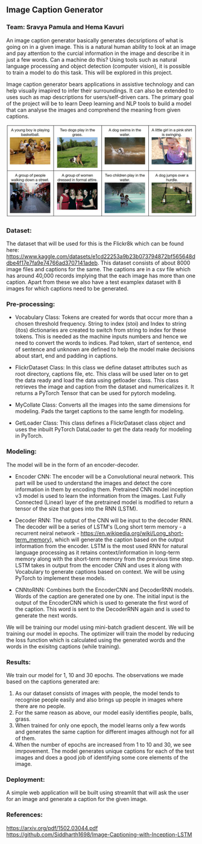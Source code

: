 
## Image Caption Generator

### Team: Sravya Pamula and Hema Kavuri

An image caption generator basically generates decsriptions of what is going on in a given image. This is a natural human ability to look at an image and pay attention to the curcial information in the image and describe it in just a few words. Can a machine do this? Using tools such as natural language processing and object detection (computer vision), it is possible to train a model to do this task. This will be explored in this project.

Image caption generator bears applications in assistive technology and can help visually imapired to infer their surroundings. It can also be extended to uses such as map descriptions for users/self-driven cars. The primary goal of the project will be to learn Deep learning and NLP tools to build a model that can analyse the images and comprehend the meaning from given captions.

<img src="draftproposalimage.jpg" width="800"/>

### Dataset:

The dataset that will be used for this is the Flickr8k which can be found here: https://www.kaggle.com/datasets/e1cd22253a9b23b073794872bf565648ddbe4f17e7fa9e74766ad3707141adeb. This dataset consists of about 8000 image files and captions for the same. The captions are in a csv file which has around 40,000 records implying that the each image has more than one caption. 
Apart from these we also have a test examplex dataset with 8 images for which captions need to be generated.

### Pre-processing:

- Vocabulary Class: Tokens are created for words that occur more than a chosen threshold frequency. String to index (stoi) and Index to string (itos) dictionaries are created to switch from string to index for these tokens. This is needed as the machine inputs numbers and hence we need to convert the words to indices. Pad token, start of sentence, end of sentence and unknown are defined to help the model make decisions about start, end and padding in captions. 

- FlickrDataset Class: In this class we define dataset attributes such as root directory, captions file, etc. This class will be used later on to get the data ready and load the data using getloader class. This class retrieves the image and caption from the dataset and numericalizes it. It returns a PyTorch Tensor that can be used for pytorch modeling. 

- MyCollate Class: Converts all the images into the same dimensions for modeling. Pads the target captions to the same length for modeling.

- GetLoader Class: This class defines a FlickrDataset class object and uses the inbuilt PyTorch DataLoader to get the data ready for modeling in PyTorch.

### Modeling:

The model will be in the form of an encoder-decoder. 
- Encoder CNN:  The encoder will be a Convolutional neural network. This part will be used to understand the images and detect the core information in them by encoding them. Pretrained CNN model inception v3 model is used to learn the information from the images. Last Fully Connected (Linear) layer of the pretrained model is modified to return a tensor of the size that goes into the RNN (LSTM).

- Decoder RNN: The output of the CNN will be input to the decoder RNN. The decoder will be a series of LSTM's (Long short term memory - a recurrent neiral network - https://en.wikipedia.org/wiki/Long_short-term_memory), which will generate the caption based on the output information from the encoder. LSTM is the most used RNN for natural language processing as it retains context/information in long-term memory along with the short-term memory from the previous time step. LSTM takes in output from the encoder CNN and uses it along with Vocabulary to generate captions based on context. We will be using PyTorch to implement these models.

- CNNtoRNN: Combines both the EncoderCNN and DecoderRNN models. Words of the caption are generated one by one. The initial input is the output of the EncoderCNN which is used to generate the first word of the caption. This word is sent to the DecoderRNN again and is used to generate the next words. 

We will be training our model using mini-batch gradient descent. We will be training our model in epochs. The optimizer will train the model by reducing the loss function which is calculated using the generated words and the words in the exisitng captions (while training).

### Results:

We train our model for 1, 10 and 30 epochs. The observations we made based on the captions generated are:

1. As our dataset consists of images with people, the model tends to recognise people easily and also brings up people in images where there are no people. 
2. For the same reason as above, our model easily identifies people, balls, grass. 
3. When trained for only one epoch, the model learns only a few words and generates the same caption for different images although not for all of them. 
4. When the number of epochs are increased from 1 to 10 and 30, we see imrpovement. The model generates unique captions for each of the test images and does a good job of identifying some core elements of the image.  


### Deployment:
A simple web application will be built using streamlit that will ask the user for an image and generate a caption for the given image.

### References:

https://arxiv.org/pdf/1502.03044.pdf
https://github.com/Siddharth1698/Image-Captioning-with-Inception-LSTM
